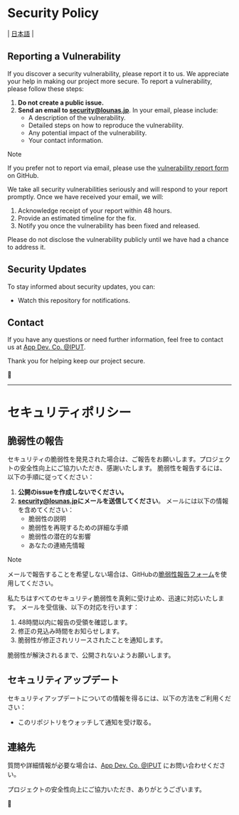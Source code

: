 # Security Policy

| [日本語](#セキュリティポリシー) |

## Reporting a Vulnerability

If you discover a security vulnerability, please report it to us. We appreciate your help in making our project more secure.
To report a vulnerability, please follow these steps:

1. **Do not create a public issue.**
2. **Send an email to [security@lounas.jp][security-email]**.
   In your email, please include:
   - A description of the vulnerability.
   - Detailed steps on how to reproduce the vulnerability.
   - Any potential impact of the vulnerability.
   - Your contact information.

> [!NOTE]
>
> If you prefer not to report via email, please use the [vulnerability report form][github-security] on GitHub.

We take all security vulnerabilities seriously and will respond to your report promptly.
Once we have received your email, we will:

1. Acknowledge receipt of your report within 48 hours.
2. Provide an estimated timeline for the fix.
3. Notify you once the vulnerability has been fixed and released.

Please do not disclose the vulnerability publicly until we have had a chance to address it.

## Security Updates

To stay informed about security updates, you can:

- Watch this repository for notifications.

## Contact

If you have any questions or need further information, feel free to contact us at [App Dev. Co. @IPUT][iputapp-contact].

Thank you for helping keep our project secure.

🐧

---

# セキュリティポリシー

## 脆弱性の報告

セキュリティの脆弱性を発見された場合は、ご報告をお願いします。プロジェクトの安全性向上にご協力いただき、感謝いたします。
脆弱性を報告するには、以下の手順に従ってください：

1. **公開のissueを作成しないでください。**
2. **[security@lounas.jp][security-email]にメールを送信してください**。
   メールには以下の情報を含めてください：
   - 脆弱性の説明
   - 脆弱性を再現するための詳細な手順
   - 脆弱性の潜在的な影響
   - あなたの連絡先情報

> [!NOTE]
>
> メールで報告することを希望しない場合は、GitHubの[脆弱性報告フォーム][github-security]を使用してください。

私たちはすべてのセキュリティ脆弱性を真剣に受け止め、迅速に対応いたします。
メールを受信後、以下の対応を行います：

1. 48時間以内に報告の受領を確認します。
2. 修正の見込み時間をお知らせします。
3. 脆弱性が修正されリリースされたことを通知します。

脆弱性が解決されるまで、公開されないようお願いします。

## セキュリティアップデート

セキュリティアップデートについての情報を得るには、以下の方法をご利用ください：

- このリポジトリをウォッチして通知を受け取る。

## 連絡先

質問や詳細情報が必要な場合は、[App Dev. Co. @IPUT][iputapp-contact] にお問い合わせください。

プロジェクトの安全性向上にご協力いただき、ありがとうございます。

🐧

[security-email]: mailto:security@lounas.jp
[github-security]: https://github.com/iputapp/lounas/security
[iputapp-contact]: https://iputapp.lounas.jp/contact
